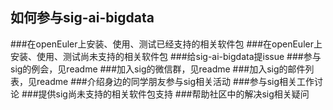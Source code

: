 ## 如何参与sig-ai-bigdata
###在openEuler上安装、使用、测试已经支持的相关软件包
###在openEuler上安装、使用、测试尚未支持的相关软件包
###给sig-ai-bigdata提issue
###参与sig的例会，见readme
###加入sig的微信群，见readme
###加入sig的邮件列表，见readme
###介绍身边的同学朋友参与sig相关活动
###参与sig相关工作讨论
###提供sig尚未支持的相关软件包支持
###帮助社区中的解决sig相关疑问